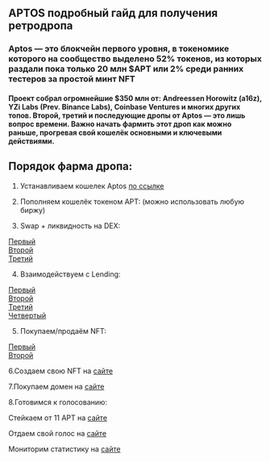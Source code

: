 ## APTOS подробный гайд для получения ретродропа

### Aptos — это блокчейн первого уровня, в токеномике которого на сообщество выделено 52% токенов, из которых раздали пока только 20 млн $APT или 2% среди ранних тестеров за простой минт NFT

#### Проект собрал огромнейшие $350 млн от: Andreessen Horowitz (a16z), YZi Labs (Prev. Binance Labs), Coinbase Ventures и многих других топов. Второй, третий и последующие дропы от Aptos — это лишь вопрос времени. Важно начать фармить этот дроп как можно раньше, прогревая свой кошелёк основными и ключевыми действиями.

## Порядок фарма дропа:

1. Устанавливаем кошелек Aptos [по ссылке](https://chromewebstore.google.com/detail/petra-aptos-wallet/ejjladinnckdgjemekebdpeokbikhfci?hl=ru&utm_source=ext_sidebar) 
   
2. Пополняем кошелёк токеном APT: (можно использовать любую биржу)

3. Swap + ликвидность на DEX:

[Первый](https://airdrop.liquidswap.com/)<br> 
[Второй](https://app.cellana.finance/)<br>
[Третий](https://app.thala.fi/swap)<br>

4. Взаимодействуем с Lending:

[Первый](https://app.superposition.finance/)<br> 
[Второй](https://app.meso.finance/)<br>
[Третий](https://app.aptin.io/)<br>
[Четвертый](https://www.echo-protocol.xyz/)<br>

5. Покупаем/продаём NFT:

[Первый](https://wapal.io/)<br> 
[Второй](https://rarible.com/)<br> 

6.Создаем свою NFT на [сайте](https://www.tradeport.xyz/)

7.Покупаем домен на [сайте](https://www.aptosnames.com/)

8.Готовимся к голосованию:

Стейкаем от 11 APT на [сайте](https://explorer.aptoslabs.com/validator/0x483cbabd86632a7d58ea6d871836b4b544a05b769b334528d78176fd60c923a6?network=mainnet)

Отдаем свой голос на [сайте](https://govscan.live/aptos/proposals)

Мониторим статистику на [сайте](https://wenser.vercel.app/check/aptos)

